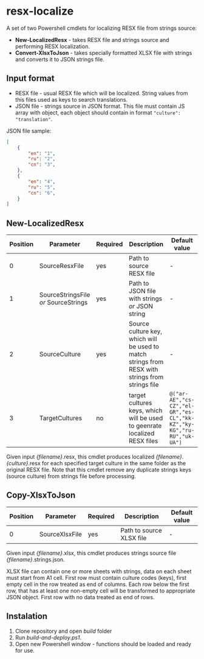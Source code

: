 # resx-localize
A set of two Powershell cmdlets for localizing RESX file from strings source:
* **New-LocalizedResx** - takes RESX file and strings source and performing RESX localization.
* **Convert-XlsxToJson** - takes specially formatted XLSX file with strings and converts it to JSON strings file.  

## Input format
* RESX file - usual RESX file which will be localized. String values from this files used as keys to search translations.
* JSON file - strings source in JSON format. This file must contain JS array with object, each object should contain in format `"culture": "translation"`.

JSON file sample:
```json
[
    {
        "en": "1",
        "ru": "2",
        "cn": "3",
    },
    {
        "en": "4",
        "ru": "5",
        "cn": "6",
    }
]
``` 

## New-LocalizedResx
|Position|Parameter|Required|Description|Default value|
|---|---|---|---|---|
|0|SourceResxFile|yes|Path to source RESX file| - |
|1|SourceStringsFile *or* SourceStrings|yes|Path to JSON file with strings *or* JSON string| - |
|2|SourceCulture|yes|Source culture key, which will be used to match strings from RESX with strings from strings file| - |
|3|TargetCultures|no|target cultures keys, which will be used to geenrate localized RESX files| `@("ar-AE","cs-CZ","el-GR","es-CL","kk-KZ","ky-KG","ru-RU","uk-UA")`|

Given input *{filename}*.resx, this cmdlet produces localized *{filename}*.*{culture}*.resx for each specified target culture in the same folder as the original RESX file.
Note that this cmdlet remove any duplicate strings keys (source culture) from strings file before processing.

## Copy-XlsxToJson
|Position|Parameter|Required|Description|Default value|
|---|---|---|---|---|
|0|SourceXlsxFile|yes|Path to source XLSX file| - |

Given input *{filename}*.xlsx, this cmdlet produces strings source file *{filename}*.strings.json.

XLSX file can contain one or more sheets with strings, data on each sheet must start from A1 cell.
First row must contain culture codes (keys), first empty cell in the row treated as end of columns.
Each row below the first row, that has at least one non-empty cell will be transformed to appropriate JSON object.
First row with no data treated as end of rows.

## Instalation
1. Clone repository and open *build* folder
2. Run *build-and-deploy.ps1*.
3. Open new Powershell window - functions should be loaded and ready for use.